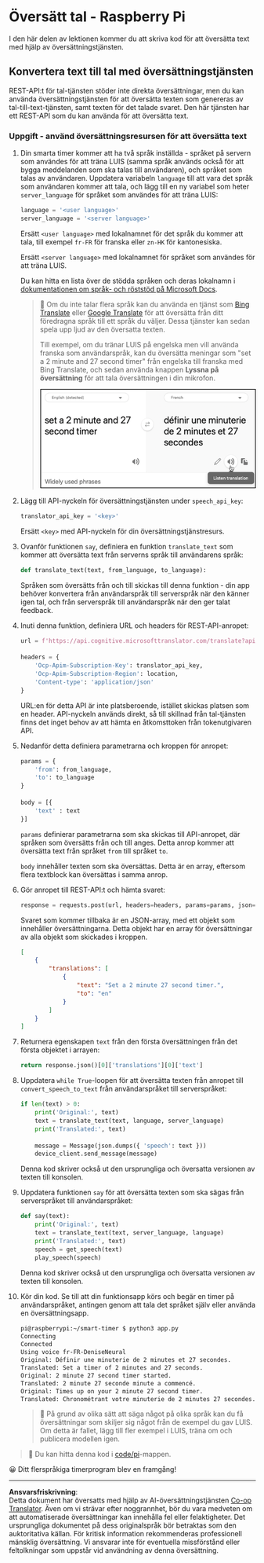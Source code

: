 <!--
CO_OP_TRANSLATOR_METADATA:
{
  "original_hash": "bbb5aa34221fe129dd3ce4d9ec33831a",
  "translation_date": "2025-08-27T21:15:37+00:00",
  "source_file": "6-consumer/lessons/4-multiple-language-support/pi-translate-speech.md",
  "language_code": "sv"
}
-->
# Översätt tal - Raspberry Pi

I den här delen av lektionen kommer du att skriva kod för att översätta text med hjälp av översättningstjänsten.

## Konvertera text till tal med översättningstjänsten

REST-API:t för tal-tjänsten stöder inte direkta översättningar, men du kan använda översättningstjänsten för att översätta texten som genereras av tal-till-text-tjänsten, samt texten för det talade svaret. Den här tjänsten har ett REST-API som du kan använda för att översätta text.

### Uppgift - använd översättningsresursen för att översätta text

1. Din smarta timer kommer att ha två språk inställda - språket på servern som användes för att träna LUIS (samma språk används också för att bygga meddelanden som ska talas till användaren), och språket som talas av användaren. Uppdatera variabeln `language` till att vara det språk som användaren kommer att tala, och lägg till en ny variabel som heter `server_language` för språket som användes för att träna LUIS:

    ```python
    language = '<user language>'
    server_language = '<server language>'
    ```

    Ersätt `<user language>` med lokalnamnet för det språk du kommer att tala, till exempel `fr-FR` för franska eller `zn-HK` för kantonesiska.

    Ersätt `<server language>` med lokalnamnet för språket som användes för att träna LUIS.

    Du kan hitta en lista över de stödda språken och deras lokalnamn i [dokumentationen om språk- och röststöd på Microsoft Docs](https://docs.microsoft.com/azure/cognitive-services/speech-service/language-support?WT.mc_id=academic-17441-jabenn#speech-to-text).

    > 💁 Om du inte talar flera språk kan du använda en tjänst som [Bing Translate](https://www.bing.com/translator) eller [Google Translate](https://translate.google.com) för att översätta från ditt föredragna språk till ett språk du väljer. Dessa tjänster kan sedan spela upp ljud av den översatta texten.
    >
    > Till exempel, om du tränar LUIS på engelska men vill använda franska som användarspråk, kan du översätta meningar som "set a 2 minute and 27 second timer" från engelska till franska med Bing Translate, och sedan använda knappen **Lyssna på översättning** för att tala översättningen i din mikrofon.
    >
    > ![Knappen för att lyssna på översättning på Bing Translate](../../../../../translated_images/bing-translate.348aa796d6efe2a92f41ea74a5cf42bb4c63d6faaa08e7f46924e072a35daa48.sv.png)

1. Lägg till API-nyckeln för översättningstjänsten under `speech_api_key`:

    ```python
    translator_api_key = '<key>'
    ```

    Ersätt `<key>` med API-nyckeln för din översättningstjänstresurs.

1. Ovanför funktionen `say`, definiera en funktion `translate_text` som kommer att översätta text från serverns språk till användarens språk:

    ```python
    def translate_text(text, from_language, to_language):
    ```

    Språken som översätts från och till skickas till denna funktion - din app behöver konvertera från användarspråk till serverspråk när den känner igen tal, och från serverspråk till användarspråk när den ger talat feedback.

1. Inuti denna funktion, definiera URL och headers för REST-API-anropet:

    ```python
    url = f'https://api.cognitive.microsofttranslator.com/translate?api-version=3.0'

    headers = {
        'Ocp-Apim-Subscription-Key': translator_api_key,
        'Ocp-Apim-Subscription-Region': location,
        'Content-type': 'application/json'
    }
    ```

    URL:en för detta API är inte platsberoende, istället skickas platsen som en header. API-nyckeln används direkt, så till skillnad från tal-tjänsten finns det inget behov av att hämta en åtkomsttoken från tokenutgivaren API.

1. Nedanför detta definiera parametrarna och kroppen för anropet:

    ```python
    params = {
        'from': from_language,
        'to': to_language
    }

    body = [{
        'text' : text
    }]
    ```

    `params` definierar parametrarna som ska skickas till API-anropet, där språken som översätts från och till anges. Detta anrop kommer att översätta text från språket `from` till språket `to`.

    `body` innehåller texten som ska översättas. Detta är en array, eftersom flera textblock kan översättas i samma anrop.

1. Gör anropet till REST-API:t och hämta svaret:

    ```python
    response = requests.post(url, headers=headers, params=params, json=body)
    ```

    Svaret som kommer tillbaka är en JSON-array, med ett objekt som innehåller översättningarna. Detta objekt har en array för översättningar av alla objekt som skickades i kroppen.

    ```json
    [
        {
            "translations": [
                {
                    "text": "Set a 2 minute 27 second timer.",
                    "to": "en"
                }
            ]
        }
    ]
    ```

1. Returnera egenskapen `text` från den första översättningen från det första objektet i arrayen:

    ```python
    return response.json()[0]['translations'][0]['text']
    ```

1. Uppdatera `while True`-loopen för att översätta texten från anropet till `convert_speech_to_text` från användarspråket till serverspråket:

    ```python
    if len(text) > 0:
        print('Original:', text)
        text = translate_text(text, language, server_language)
        print('Translated:', text)

        message = Message(json.dumps({ 'speech': text }))
        device_client.send_message(message)
    ```

    Denna kod skriver också ut den ursprungliga och översatta versionen av texten till konsolen.

1. Uppdatera funktionen `say` för att översätta texten som ska sägas från serverspråket till användarspråket:

    ```python
    def say(text):
        print('Original:', text)
        text = translate_text(text, server_language, language)
        print('Translated:', text)
        speech = get_speech(text)
        play_speech(speech)
    ```

    Denna kod skriver också ut den ursprungliga och översatta versionen av texten till konsolen.

1. Kör din kod. Se till att din funktionsapp körs och begär en timer på användarspråket, antingen genom att tala det språket själv eller använda en översättningsapp.

    ```output
    pi@raspberrypi:~/smart-timer $ python3 app.py
    Connecting
    Connected
    Using voice fr-FR-DeniseNeural
    Original: Définir une minuterie de 2 minutes et 27 secondes.
    Translated: Set a timer of 2 minutes and 27 seconds.
    Original: 2 minute 27 second timer started.
    Translated: 2 minute 27 seconde minute a commencé.
    Original: Times up on your 2 minute 27 second timer.
    Translated: Chronométrant votre minuterie de 2 minutes 27 secondes.
    ```

    > 💁 På grund av olika sätt att säga något på olika språk kan du få översättningar som skiljer sig något från de exempel du gav LUIS. Om detta är fallet, lägg till fler exempel i LUIS, träna om och publicera modellen igen.

> 💁 Du kan hitta denna kod i [code/pi](../../../../../6-consumer/lessons/4-multiple-language-support/code/pi)-mappen.

😀 Ditt flerspråkiga timerprogram blev en framgång!

---

**Ansvarsfriskrivning**:  
Detta dokument har översatts med hjälp av AI-översättningstjänsten [Co-op Translator](https://github.com/Azure/co-op-translator). Även om vi strävar efter noggrannhet, bör du vara medveten om att automatiserade översättningar kan innehålla fel eller felaktigheter. Det ursprungliga dokumentet på dess originalspråk bör betraktas som den auktoritativa källan. För kritisk information rekommenderas professionell mänsklig översättning. Vi ansvarar inte för eventuella missförstånd eller feltolkningar som uppstår vid användning av denna översättning.